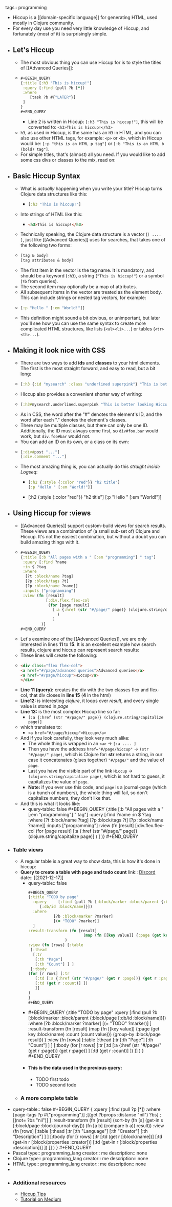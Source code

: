 tags:: programming

- Hiccup is a [[domain-specific language]] for generating HTML, used mostly in Clojure community.
- For every day use you need very little knowledge of Hiccup, and fortunately (most of it) is surprisingly simple.
- ## Let's Hiccup
	- The most obvious thing you can use Hiccup for is to style the titles of [[Advanced Queries]]:
	- ```clojure
	  #+BEGIN_QUERY
	  {:title [:h3 "This is hiccup!"]
	   :query [:find (pull ?b [*])
	   :where
	      [task ?b #{"LATER"}]
	   ]
	  }
	  #+END_QUERY
	  ```
		- Line 2 is written in Hiccup: `[:h3 "This is hiccup!"]`, this will be converted to: `<h3>This is hiccup!</h3>`
	- `h3`, as used in Hiccup, is the same has an `H3` in HTML, and you can also use other HTML tags, for example: `<p>` or `<b>`, which in Hiccup would be: `[:p "this is an HTML p tag"]` or `[:b "This is an HTML b (bold) tag"]`.
	- For simple titles, that's (almost) all you need. If you would like to add some css divs or classes to the mix, read on:
- ## Basic Hiccup Syntax
	- What is _actually_ happening when you write your title? Hiccup turns Clojure data structures like this:
		- ```clojure
		  [:h3 "This is hiccup!"]
		  ```
	- Into strings of HTML like this:
		- ```html
		  <h3>This is hiccup!</h3>
		  ```
	- Technically speaking, the Clojure data structure is a vector (`[ .... ]`, just like [[Advanced Queries]] uses for searches, that takes one of the following two forms:
	- ```clojure
	  [tag & body]
	  [tag attributes & body]
	  ```
	- The first item in the vector is the tag name. It is mandatory, and should be a keyword (`:h3`), a string (`"This is hiccup!"`) or a symbol (`?b` from queries).
	- The second item may optionally be a map of attributes.
	- All subsequent items in the vector are treated as the element body. This can include strings or nested tag vectors, for example:
	- ```clojure
	  [:p "Hello " [:em "World!"]]
	  ```
	- This definition might sound a bit obvious, or unimportant, but later you'll see how you can use the same syntax to create more complicated HTML structures, like lists (`<ul><li>...`) or tables (`<tr><th>...`).
- ## Making it look nice with CSS
	- There are two ways to add **ids** and **classes** to your html elements. The first is the most straight forward, and easy to read, but a bit long:
	- ```clojure
	  [:h3 {:id "mysearch" :class "underlined superpink"} "This is better looking Hiccup!"]
	  ```
	- Hiccup also provides a convenient shorter way of writing:
	- ```clojure
	  [:h3#mysearch.underlined.superpink "This is better looking Hiccup!"]
	  ```
	- As in CSS, the word after the "#" denotes the element's ID, and the word after each "." denotes the element's classes.
	- There may be multiple classes, but there can only be one ID. Additionally, the ID must always come first, so `div#foo.bar` would work, but `div.foo#bar` would not.
	- You can add an ID on its own, or a class on its own:
	- ```clojure
	  [:div#post "..."]
	  [:div.comment "..."]
	  ```
	- The most amazing thing is, you can actually do this _straight inside Logseq_:
		- ```clojure
		  [:h2 {:style {:color "red"}} "h2 title"]
		  [:p "Hello " [:em "World!"]]
		  ```
		- [:h2 {:style {:color "red"}} "h2 title"]
		  [:p "Hello " [:em "World!"]]
- ## Using Hiccup for :views
	- [[Advanced Queries]] support custom-build views for search results. These views are a combination of (a small sub-set of) Clojure and Hiccup. It's not the easiest combination, but without a doubt you can build amazing things with it.
	- ``` clojure
	  #+BEGIN_QUERY
	  {:title [:b "All pages with a " [:em "programming"] " tag"]
	   :query [:find ?name
	   :in $ ?tag
	   :where
	    [?t :block/name ?tag]
	    [?p :block/tags ?t]
	    [?p :block/name ?name]]
	   :inputs ["programming"]
	   :view (fn [result]
	  	         [:div.flex.flex-col
	  	          (for [page result]
	  	            [:a {:href (str "#/page/" page)} (clojure.string/capitalize page)]
	                  )
	                ]
	           )}
	  #+END_QUERY
	  ```
	- Let's examine one of the [[Advanced Queries]], we are only interested in lines **11** to **15**. It is an excellent example how search results, clojure and hiccup can represent search results:
	- These lines will create the following:
	- ```html
	  <div class="flex flex-col">
	  <a href="#/page/advanced queries">Advanced queries</a>
	  <a href="#/page/hiccup">Hiccup</a>
	  </div>
	  ```
	- **Line 11 (query):** creates the div with the two classes flex and flex-col, that div closes in **line 15** (**4** in the html)
	- **Line12:** is interesting _clojure_, it loops over _result_, and every single value is stored in _page_
	- **Line 13:** is the most complex Hiccup line so far:
		- `[:a {:href (str "#/page/" page)} (clojure.string/capitalize page)]`
	- which translates to:
		- `<a href="#/page/hiccup">Hiccup</a>`
	- And if you look carefully, they look very much alike:
		- The whole thing is wrapped in an `<a>` -> `[:a .... ]`
		- Then you have the address `href="#/page/hiccup"` -> `(str "#/page/" page)`, which is Clojure for: **str** returns a string, in our case it concatenates (glues together)  `"#/page/"` and the value of `page`.
		- Last you have the visible part of the link `Hiccup` -> `(clojure.string/capitalize page)`, which is not hard to guess, it capitalizes the value of `page`.
		- **Note:** if you ever use this code, and `page` is a journal-page (which is a bunch of numbers), the whole thing will fail, so don't capitalize numbers, they don't like that.
	- And this is what it looks like:
		- query-table:: false
		  #+BEGIN_QUERY
		  {:title [:b "All pages with a " [:em "programming"] " tag"]
		   :query [:find ?name
		   :in $ ?tag
		   :where
		    [?t :block/name ?tag]
		    [?p :block/tags ?t]
		    [?p :block/name ?name]]
		   :inputs ["programming"]
		   :view (fn [result]
		  	         [:div.flex.flex-col
		  	          (for [page result]
		  	            [:a {:href (str "#/page/" page)} (clojure.string/capitalize page)]
		                  )
		                ]
		           )}
		  #+END_QUERY
- ### Table views
	- A regular table is a great way to show data, this is how it's done in hiccup:
	- **Query to create a table with page and todo count**
	  link:: [Discord](https://discord.com/channels/725182569297215569/743139225746145311/921337299164356658)
	  date:: [[2021-12-17]]
		- query-table:: false
		  ```clojure
		  #+BEGIN_QUERY 
		  {:title "TODO by page"
		    :query     [:find (pull ?b [:block/marker :block/parent {:block/page
		       [:db/id :block/name]}])
		    :where
		             [?b :block/marker ?marker]
		             [(= "TODO" ?marker)] 
		    ]
		  :result-transform (fn [result]
		                          (map (fn [[key value]] {:page (get key :block/name) :count (count value)}) (group-by :block/page result))
		                  )
		  :view (fn [rows] [:table 
		   [:thead 
		    [:tr 
		     [:th "Page"] 
		     [:th "Count"] ] ] 
		   [:tbody 
		  (for [r rows] [:tr 
		     [:td [:a {:href (str "#/page/" (get r :page))} (get r :page)] ] 
		     [:td (get r :count)] ])
		     ]]
		  )
		  }
		  #+END_QUERY
		  ```
		- #+BEGIN_QUERY 
		  {:title "TODO by page"
		    :query     [:find (pull ?b [:block/marker :block/parent {:block/page
		       [:db/id :block/name]}])
		    :where
		             [?b :block/marker ?marker]
		             [(= "TODO" ?marker)] 
		    ]
		  :result-transform (fn [result]
		                          (map (fn [[key value]] {:page (get key :block/name) :count (count value)}) (group-by :block/page result))
		                  )
		  :view (fn [rows] [:table 
		   [:thead 
		    [:tr 
		     [:th "Page"] 
		     [:th "Count"] ] ] 
		   [:tbody 
		  (for [r rows] [:tr 
		     [:td [:a {:href (str "#/page/" (get r :page))} (get r :page)] ] 
		     [:td (get r :count)] ])
		     ]]
		  )
		  }
		  #+END_QUERY
		- #### This is the data used in the previous query:
			- TODO first todo
			- TODO second todo
	- ### A more complete table
- query-table:: false
  #+BEGIN_QUERY
  {
   :query [:find (pull ?p [*])
        :where
        [page-tags ?p #{"programming"}]
        ;[(get ?bprops :distanse "nil") ?bs]
        ;[(not= ?bs "nil")]
         ]
  :result-transform (fn [result]
                       (sort-by (fn [s]
                          (get-in s [:block/page :block/journal-day])) (fn [a b] (compare b a)) result)) 
  :view (fn [rows] [:table 
   [:thead 
    [:tr 
     [:th "Language"] 
     [:th "Creator"]
     [:th "Description"] ] ] 
   [:tbody 
  (for [r rows] [:tr 
     [:td (get r [:block/name])] 
     [:td (get-in r [:block/properties :creator])]
     [:td (get-in r [:block/properties :description])] ])
     ]]
  )
  }
  #+END_QUERY
- Pascal
  type:: programming_lang
  creator:: me
  description:: none
- Clojure
  type:: programming_lang
  creator:: me
  description:: none
- HTML
  type:: programming_lang
  creator:: me
  description:: none
-
- ### Additional resources
	- [Hiccup Tips](https://ericnormand.me/mini-guide/hiccup-tips)
	- [Tutorial on Medium](https://medium.com/makimo-tech-blog/hiccup-lightning-tutorial-6494e477f3a5)